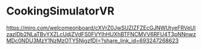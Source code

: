 # CookingSimulatorVR

https://miro.com/welcomeonboard/cXVrZ0JwSUZIZFZEcGJNWUtyeFRVeUlzazlDb2NLaTBvYXZLcUdjZVdFS0FVYlhHUXhBTFNCMVV6RFU4T3pNNnwzMDc0NDU3MzY1NzMzOTY5NjgzfDI=?share_link_id=693247268623
